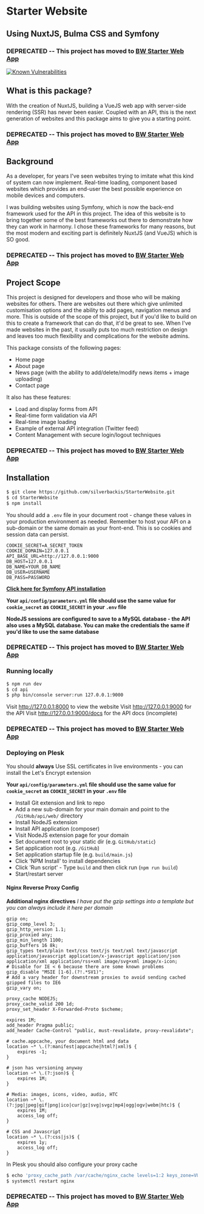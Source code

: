 # Starter Website
## Using NuxtJS, Bulma CSS and Symfony
### DEPRECATED -- This project has moved to [BW Starter Web App](https://github.com/silverbackis/BwStarterWebApp)

[![Known Vulnerabilities](https://snyk.io/test/github/silverbackis/nuxtstarterwebsite/badge.svg)](https://snyk.io/test/github/silverbackis/nuxtstarterwebsite)


## What is this package?
With the creation of NuxtJS, building a VueJS web app with server-side rendering (SSR) has never been easier.
Coupled with an API, this is the next generation of websites and this package aims to give you a starting point.

### DEPRECATED -- This project has moved to [BW Starter Web App](https://github.com/silverbackis/BwStarterWebApp)

## Background
As a developer, for years I've seen websites trying to imitate what this kind of system can now implement. Real-time
loading, component based websites which provides an end-user the best possible experience on mobile devices and computers.

I was building websites using Symfony, which is now the back-end framework used for the API in this project. The idea of this
website is to bring together some of the best frameworks out there to demonstrate how they can work in harmony. I chose
these frameworks for many reasons, but the most modern and exciting part is definitely NuxtJS (and VueJS) which is SO
good.

### DEPRECATED -- This project has moved to [BW Starter Web App](https://github.com/silverbackis/BwStarterWebApp)

## Project Scope
This project is designed for developers and those who will be making websites for others. There are websites out there which
give unlimited customisation options and the ability to add pages, navigation menus and more. This is outside of the scope of
this project, but if you'd like to build on this to create a framework that can do that, it'd be great to see. When I've made
websites in the past, it usually puts too much restriction on design and leaves too much flexibility and complications for
the website admins.

This package consists of the following pages:
- Home page
- About page
- News page (with the ability to add/delete/modify news items + image uploading)
- Contact page

It also has these features:
- Load and display forms from API
- Real-time form validation via API
- Real-time image loading
- Example of external API integration (Twitter feed)
- Content Management with secure login/logout techniques

### DEPRECATED -- This project has moved to [BW Starter Web App](https://github.com/silverbackis/BwStarterWebApp)

## Installation
```bash
$ git clone https://github.com/silverbackis/StarterWebsite.git
$ cd StarterWebsite
$ npm install
```

You should add a `.env` file in your document root - change these values in your production environment as needed.
Remember to host your API on a sub-domain or the same domain as your front-end. This is so cookies and session data can persist.
```
COOKIE_SECRET=A_SECRET_TOKEN
COOKIE_DOMAIN=127.0.0.1
API_BASE_URL=http://127.0.0.1:9000
DB_HOST=127.0.0.1
DB_NAME=YOUR_DB_NAME
DB_USER=USERNAME
DB_PASS=PASSWORD
```

**[Click here for Symfony API installation](https://github.com/silverbackis/NuxtStarterWebsite-SymfonyAPI/blob/master/README.md)**

**Your `api/config/parameters.yml` file should use the same value for `cookie_secret` as `COOKIE_SECRET` in your `.env` file**

**NodeJS sessions are configured to save to a MySQL database - the API also uses a MySQL database. You can make the credentials the same if you'd like to use the same database**

### DEPRECATED -- This project has moved to [BW Starter Web App](https://github.com/silverbackis/BwStarterWebApp)

### Running locally
```bash
$ npm run dev
$ cd api
$ php bin/console server:run 127.0.0.1:9000
```
Visit http://127.0.0.1:8000 to view the website
Visit http://127.0.0.1:9000 for the API
Visit http://127.0.0.1:9000/docs for the API docs (incomplete)

### DEPRECATED -- This project has moved to [BW Starter Web App](https://github.com/silverbackis/BwStarterWebApp)

### Deploying on Plesk
You should **always** Use SSL certificates in live environments - you can install the Let's Encrypt extension

**Your `api/config/parameters.yml` file should use the same value for `cookie_secret` as `COOKIE_SECRET` in your `.env` file**
- Install Git extension and link to repo
- Add a new sub-domain for your main domain and point to the `/GitHub/api/web/` directory
- Install NodeJS extension
- Install API application (composer)
- Visit NodeJS extension page for your domain
- Set document root to your static dir (e.g. `GitHub/static`)
- Set application root (e.g. `/GitHub`)
- Set application startup file (e.g. `build/main.js`)
- Click 'NPM Install' to install dependencies
- Click 'Run script' - Type `build` and then click run (`npm run build`)
- Start/restart server


#### Nginx Reverse Proxy Config
**Additional nginx directives**
_I have put the gzip settings into a template but you can always include it here per domain_
```
gzip on;
gzip_comp_level 3;
gzip_http_version 1.1;
gzip_proxied any;
gzip_min_length 1100;
gzip_buffers 16 8k;
gzip_types text/plain text/css text/js text/xml text/javascript application/javascript application/x-javascript application/json application/xml application/rss+xml image/svg+xml image/x-icon;
# Disable for IE < 6 because there are some known problems
gzip_disable "MSIE [1-6].(?!.*SV1)";
# Add a vary header for downstream proxies to avoid sending cached gzipped files to IE6
gzip_vary on;

proxy_cache NODEJS;
proxy_cache_valid 200 1d;
proxy_set_header X-Forwarded-Proto $scheme;

expires 1M;
add_header Pragma public;
add_header Cache-Control "public, must-revalidate, proxy-revalidate";

# cache.appcache, your document html and data
location ~* \.(?:manifest|appcache|html?|xml)$ {
	expires -1;
}

# json has versioning anyway
location ~* \.(?:json)$ {
	expires 1M;
}

# Media: images, icons, video, audio, HTC
location ~* \.(?:jpg|jpeg|gif|png|ico|cur|gz|svg|svgz|mp4|ogg|ogv|webm|htc)$ {
	expires 1M;
	access_log off;
}

# CSS and Javascript
location ~* \.(?:css|js)$ {
	expires 1y;
	access_log off;
}
```

In Plesk you should also configure your proxy cache
```bash
$ echo 'proxy_cache_path /var/cache/nginx_cache levels=1:2 keys_zone=VUEJS:10m inactive=24h max_size=1g;' >> /etc/nginx/conf.d/proxy_cache.conf
$ systemctl restart nginx
```

### DEPRECATED -- This project has moved to [BW Starter Web App](https://github.com/silverbackis/BwStarterWebApp)
